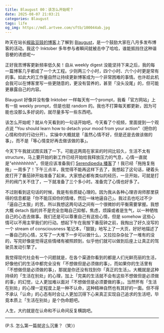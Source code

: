 ```yaml
---
title: Blaugust 00：该怎么开始呢？
date: 2025-08-07 21:03:21
categories: Blaugust
tags: life
og_img: https://mdl.artvee.com/sftb/100044ab.jpg
---
```


昨天在站长[椒盐豆豉的博客](https://blog.douchi.space/blaugust/#gsc.tab=0)上了解到 [Blaugust](https://nerdgirlthoughts.game.blog/2025/07/25/blaugust-2025-calendar-weekly-prompts/)，是一个鼓励大家在八月多发布博客的活动。我这个 Inktober 多年参与者瞬间就被击中了哈哈，谁能抵挡住这种谐音梗的诱惑呢～

正好我苦博客更新频率低久矣！自从 weekly digest 没能坚持下来之后，我的每一篇博客几乎都成了一个大工程。少则两三个小时，四个小时、六个小时更是常有的事。如此大的工作量自然让持续更新博客成为一个非常困难的事情。也许趁此机会我可以在博客里写一些更随意的，更没有营养的，甚至「没头没尾」的，但可能更暴露自己的内容。

Blaugust 好像并没有像 Inktober 一样每天有一个prompt，我看「官方网站」上有一些 weekly prompt，但是也挺 random 的。我也不打算每天都更新，因为可能也没那么多好说的，就尽量多写一些东西吧。

该怎么开始呢？就从今天看到的一句话开始吧。今天看了个视频，里面提到一个观点说 "You should learn how to detach your mood from your action"（把你的心情和你的行动分开）。实操中大概就是「虽然心情不好，但是还是去做该做的事」，而不是「等心情变好再去做该做的事」。

今天下午我就试图实践了一下。可能这两周在家呆的时间比较久，生活不太有 structure，马上要开始的新工作已经开始给我释放压力的气息，心情一直就是"ehhhhhhhh"。但是应该准备我们 [Serendipedia 播客](https://www.xiaoyuzhoufm.com/podcast/676a235f15a5fd520e1118ef)了！我已经「拖拖复拖拖」一周多了！下午三点半，我觉得不能再这样下去了，我想起了这句话，硬着头皮打开了番茄钟开始准备了起来。大家想必都有类似的经历，一旦开始，可就是打开的阀门关不住了，一下就准备了三个多小时。准备完了心情也好多了。

不过刚看到这句话的时候，我是有些质疑心理的。因为我从各种心理咨询师那里获得的信息都是「你不能压抑你的情绪，然后一味地逼自己」。我过去也吃过不少「逼自己太狠」的苦。所以我想这两句话之间有一个很微妙的平衡需要掌握。我想大概 detach 指的并不是完全忽略自己抑郁，焦虑，烦躁或者是生气，以一种牺牲自己的心态去做事。我们还是可以尊重自己有这些心情，但是 somehow 这些心情可以不用主宰我们的行动。想起下午在我按下番茄钟之前，我掏出了好久没写的一个 stream of consciousness 笔记本，「狠狠」地写上了一大页，好好地描述了一番自己的心情，又写了一大堆下一步可以做什么，又拉拉杂杂扯了一堆有的没的，写完好像是觉得这些情绪有被照顾到，似乎他们就可以做到后座上让真正的驾驶员发动引擎了。

我觉得现代社会有一个问题就是，在各个渠道你看到的都是人们光鲜亮丽的生活，好像他们的生活中都完全没有「不想做但是必须做的事」，而如果你的生活里有「不想做但是必须做的事」，那就是你还没有找到你「真正的生活」。大概就是这种持续的「生活在别处」的心理，加上「完美的生活就不会有这些不想做但是必须做的事」的幻觉，让人更加难以面对「不想做但是必须要做的事」。当然怀有「生活在别处」的心理一定程度上是一种不认命，这种精神自然也有其好的一面。但不得不承认「认命」的心态有时会让人更加沉得下心来真正实现自己追求的生活吧，毕竟本质上「生活在别处」是个伪命题吧。

人生，大约就是在认命和不认命间反复横跳吧。

---
(P.S. 怎么第一篇就这么沉重？（笑）)